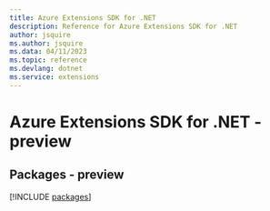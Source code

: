 ```yaml
---
title: Azure Extensions SDK for .NET
description: Reference for Azure Extensions SDK for .NET
author: jsquire
ms.author: jsquire
ms.data: 04/11/2023
ms.topic: reference
ms.devlang: dotnet
ms.service: extensions
---
```

# Azure Extensions SDK for .NET - preview
## Packages - preview
[!INCLUDE [packages](extensions-index.md)]